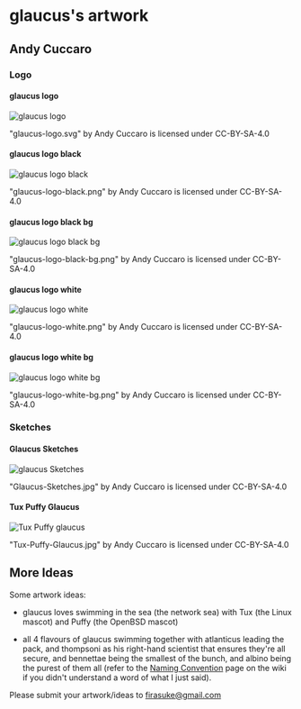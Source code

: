 # glaucus's artwork

## Andy Cuccaro

### Logo

#### glaucus logo
![_glaucus logo_](https://github.com/firasuke/glaucus-artwork/blob/master/glaucus-logo.svg)

"glaucus-logo.svg" by Andy Cuccaro is licensed under CC-BY-SA-4.0

#### glaucus logo black
![_glaucus logo black_](https://github.com/firasuke/glaucus-artwork/blob/master/glaucus-logo-black.png)

"glaucus-logo-black.png" by Andy Cuccaro is licensed under CC-BY-SA-4.0

#### glaucus logo black bg
![_glaucus logo black bg_](https://github.com/firasuke/glaucus-artwork/blob/master/glaucus-logo-black-bg.png)

"glaucus-logo-black-bg.png" by Andy Cuccaro is licensed under CC-BY-SA-4.0

#### glaucus logo white
![_glaucus logo white_](https://github.com/firasuke/glaucus-artwork/blob/master/glaucus-logo-white.png)

"glaucus-logo-white.png" by Andy Cuccaro is licensed under CC-BY-SA-4.0

#### glaucus logo white bg
![_glaucus logo white bg_](https://github.com/firasuke/glaucus-artwork/blob/master/glaucus-logo-white-bg.png)

"glaucus-logo-white-bg.png" by Andy Cuccaro is licensed under CC-BY-SA-4.0

### Sketches

#### Glaucus Sketches
![_glaucus Sketches_](https://github.com/firasuke/glaucus-artwork/blob/master/Glaucus-Sketches.jpg)

"Glaucus-Sketches.jpg" by Andy Cuccaro is licensed under CC-BY-SA-4.0

#### Tux Puffy Glaucus
![_Tux Puffy glaucus_](https://github.com/firasuke/glaucus-artwork/blob/master/Tux-Puffy-Glaucus.jpg)

"Tux-Puffy-Glaucus.jpg" by Andy Cuccaro is licensed under CC-BY-SA-4.0

## More Ideas
Some artwork ideas:

- glaucus loves swimming in the sea (the network sea) with Tux (the Linux
mascot) and Puffy (the OpenBSD mascot)

- all 4 flavours of glaucus swimming together with atlanticus leading the pack,
and thompsoni as his right-hand scientist that ensures they're all secure, and
bennettae being the smallest of the bunch, and albino being the purest of them
all (refer to the [Naming Convention](
https://github.com/firasuke/glaucus/wiki/Naming-Convention) page on the wiki if
you didn't understand a word of what I just said).

Please submit your artwork/ideas to firasuke@gmail.com
